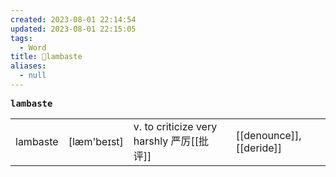 ```yaml
---
created: 2023-08-01 22:14:54
updated: 2023-08-01 22:15:05
tags:
  - Word
title: 📖lambaste
aliases:
  - null
---
```


<pre><strong>lambaste</strong></pre>
|   |   |   |   |
|---|---|---|---|
|lambaste|[læm'beɪst]|v. to criticize very harshly 严厉[[批评]]|[[denounce]], [[deride]]|